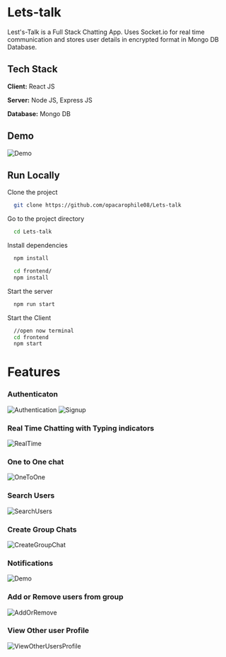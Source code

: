 # Lets-talk

Lest's-Talk is a Full Stack Chatting App.
Uses Socket.io for real time communication and stores user details in encrypted format in Mongo DB Database.

## Tech Stack

**Client:** React JS

**Server:** Node JS, Express JS

**Database:** Mongo DB

## Demo

![Demo](https://github.com/opacarophile08/Lets-talk/blob/main/Assets/Demo.png)

## Run Locally

Clone the project

```bash
  git clone https://github.com/opacarophile08/Lets-talk
```

Go to the project directory

```bash
  cd Lets-talk
```

Install dependencies

```bash
  npm install
```

```bash
  cd frontend/
  npm install
```

Start the server

```bash
  npm run start
```

Start the Client

```bash
  //open now terminal
  cd frontend
  npm start
```

# Features

### Authenticaton

![Authentication](https://github.com/opacarophile08/Lets-talk/blob/main/Assets/Authentication.png)
![Signup](https://github.com/opacarophile08/Lets-talk/blob/main/Assets/Signup.png)

### Real Time Chatting with Typing indicators

![RealTime](https://github.com/opacarophile08/Lets-talk/blob/main/Assets/RealTime.png)

### One to One chat

![OneToOne](https://github.com/opacarophile08/Lets-talk/blob/main/Assets/OneToOne.png)

### Search Users

![SearchUsers](https://github.com/opacarophile08/Lets-talk/blob/main/Assets/SearchUsers.png)

### Create Group Chats

![CreateGroupChat](https://github.com/opacarophile08/Lets-talk/blob/main/Assets/CreateGroupChat.png)

### Notifications

![Demo](https://github.com/opacarophile08/Lets-talk/blob/main/Assets/RealTime.png)

### Add or Remove users from group

![AddOrRemove](https://github.com/opacarophile08/Lets-talk/blob/main/Assets/AddOrRemove.png)

### View Other user Profile

![ViewOtherUsersProfile](https://github.com/opacarophile08/Lets-talk/blob/main/Assets/ViewOtherUsersProfile.png)


